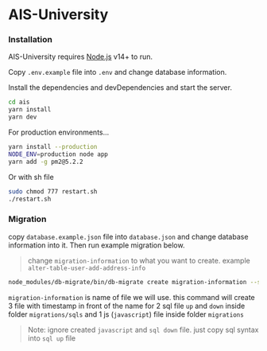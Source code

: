 # AIS-University

### Installation

AIS-University requires [Node.js](https://nodejs.org/) v14+ to run.

Copy ```.env.example``` file into ```.env``` and change database information.

Install the dependencies and devDependencies and start the server.

```sh
cd ais
yarn install
yarn dev
```

For production environments...

```sh
yarn install --production
NODE_ENV=production node app
yarn add -g pm2@5.2.2
```

Or with sh file
```sh
sudo chmod 777 restart.sh
./restart.sh
```

### Migration

copy ```database.example.json``` file into ```database.json``` and change database information into it. Then run example migration below.
> change ```migration-information``` to what you want to create. example ```alter-table-user-add-address-info```

```sh
node_modules/db-migrate/bin/db-migrate create migration-information --sql-file
```

```migration-information``` is name of file we will use.
this command will create 3 file with timestamp in front of the name for 2 sql file ```up``` and ```down``` inside folder ```migrations/sqls``` and 1 js (```javascript```) file inside folder ```migrations```
> Note: ignore created ```javascript``` and ```sql down``` file. just copy sql syntax into ```sql up``` file